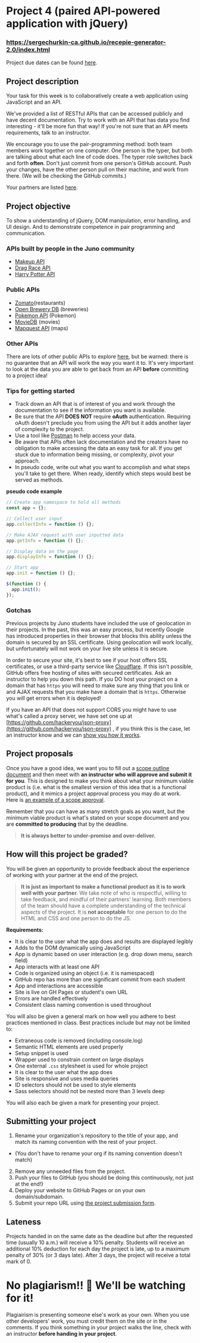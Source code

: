 # Project 4 (paired API-powered application with jQuery)

### https://sergechurkin-ca.github.io/recepie-generator-2.0/index.html

Project due dates can be found [here](https://github.com/HackerYou/bootcamp-notes/blob/master/stuff-you-need-to-know/important-dates.md).

## Project description

Your task for this week is to collaboratively create a web application using JavaScript and an API.

We've provided a list of RESTful APIs that can be accessed publicly and have decent documentation. Try to work with an API that has data you find interesting - it'll be more fun that way! If you're not sure that an API meets requirements, talk to an instructor.

We encourage you to use the pair-programming method: both team members work together on one computer. One person is the typer, but both are talking about what each line of code does. The typer role switches back and forth **often**. Don't just commit from one person's GitHub account. Push your changes, have the other person pull on their machine, and work from there. (We will be checking the GitHub commits.)

Your partners are listed [here](https://docs.google.com/spreadsheets/d/1nNtc4s0M6aWJv1K_sNPYzFOXappNFq9LZYzwl4B9JQg/edit?usp=sharing).

## Project objective

To show a understanding of jQuery, DOM manipulation, error handling, and UI design. And to demonstrate competence in pair programming and communication.

### APIs built by people in the Juno community

- [Makeup API](https://makeup-api.herokuapp.com/)
- [Drag Race API](https://drag-race-api.readme.io/docs)
- [Harry Potter API](https://potterapi.com/)

### Public APIs

- [Zomato](https://developers.zomato.com/api)(restaurants)
- [Open Brewery DB](https://www.openbrewerydb.org/) (breweries)
- [Pokemon API](https://pokeapi.co/) (Pokemon)
- [MovieDB](https://www.themoviedb.org/documentation/api) (movies)
- [Mapquest API](https://developer.mapquest.com/) (maps)

### Other APIs

There are lots of other public APIs to explore [here](https://github.com/toddmotto/public-apis), but be warned: there is no guarantee that an API will work the way you want it to. It's very important to look at the data you are able to get back from an API **before** committing to a project idea!

### Tips for getting started

- Track down an API that is of interest of you and work through the documentation to see if the information you want is available.
- Be sure that the API **DOES NOT** require **oAuth** authentication. Requiring oAuth doesn't preclude you from using the API but it adds another layer of complexity to the project.
- Use a tool like [Postman](https://www.getpostman.com/) to help access your data.
- Be aware that APIs often lack documentation and the creators have no obligation to make accessing the data an easy task for all. If you get stuck due to information being missing, or complexity, pivot your approach.
- In pseudo code, write out what you want to accomplish and what steps you'll take to get there. When ready, identify which steps would best be served as methods.

**pseudo code example**

```javascript
// Create app namespace to hold all methods
const app = {};

// Collect user input
app.collectInfo = function () {};

// Make AJAX request with user inputted data
app.getInfo = function () {};

// Display data on the page
app.displayInfo = function () {};

// Start app
app.init = function () {};

$(function () {
  app.init();
});
```

### Gotchas

Previous projects by Juno students have included the use of geolocation in their projects. In the past, this was an easy process, but recently Google has introduced properties in their browser that blocks this ability unless the domain is secured by an SSL certificate. Using geolocation will work locally, but unfortunately will not work on your live site unless it is secure.

In order to secure your site, it's best to see if your host offers SSL certificates, or use a third-party service like [Cloudflare](https://www.cloudflare.com/plans). If this isn't possible, GitHub offers free hosting of sites with secured certificates. Ask an instructor to help you down this path. If you DO host your project on a domain that has `https` you will need to make sure any thing that you link or and AJAX requests that you make have a domain that is `https`. Otherwise you will get errors when it is deployed!

If you have an API that does not support CORS you might have to use what's called a proxy server, we have set one up at [https://github.com/hackeryou/json-proxy](https://github.com/hackeryou/json-proxy) , if you think this is the case, let an instructor know and we can [show you how it works](https://github.com/HackerYou/bootcamp-notes/blob/master/applied-javascript/fetching-data-with-something-other-than%24.ajax.md).

## Project proposals

Once you have a good idea, we want you to fill out a [scope outline document](https://forms.gle/B9cJMn8qmu7YEXBa7) and then meet with **an instructor who will approve and submit it for you**. This is designed to make you think about what your minimum viable product is (i.e. what is the smallest version of this idea that is a functional product), and it mimics a project approval process you may do at work. Here is [an example of a scope approval](https://hychalknotes.s3.amazonaws.com/Scope%20Approval%20Example.pdf).

Remember that you can have as many stretch goals as you want, but the minimum viable product is what's stated on your scope document and you are **committed to producing** that by the deadline.

> **It is always better to under-promise and over-deliver.**

## How will this project be graded?

You will be given an opportunity to provide feedback about the experience of working with your partner at the end of the project.

> **It is just as important to make a functional product as it is to work well with your partner.** We take note of who is respectful, willing to take feedback, and mindful of their partners' learning. Both members of the team should have a complete understanding of the technical aspects of the project. It is **not acceptable** for one person to do the HTML and CSS and one person to do the JS.

**Requirements:**

- It is clear to the user what the app does and results are displayed legibly
- Adds to the DOM dynamically using JavaScript
- App is dynamic based on user interaction (e.g. drop down menu, search field)
- App interacts with at least one API
- Code is organized using an object (i.e. it is namespaced)
- GitHub repo has more than one significant commit from each student
- App and interactions are accessible
- Site is live on GH Pages or student's own URL
- Errors are handled effectively
- Consistent class naming convention is used throughout

You will also be given a general mark on how well you adhere to best practices mentioned in class. Best practices include but may not be limited to:

- Extraneous code is removed (including console.log)
- Semantic HTML elements are used properly
- Setup snippet is used
- Wrapper used to constrain content on large displays
- One external `.css` stylesheet is used for whole project
- It is clear to the user what the app does
- Site is responsive and uses media queries
- ID selectors should not be used to style elements
- Sass selectors should not be nested more than 3 levels deep

You will also each be given a mark for presenting your project.

<!-- You will also be given individual marks for your project presentation:

-   Student was loud enough for everyone to hear
-   Student was able to identify a technical win
-   Student was able to effectively identify a technical challenge
-   Student did not go over time -->

<!-- ## Peer Code Review

Part of your mark for this project will be from a Peer Code Review. You will be given a rubric and a review partner once the project has been handed in. You will take one hour in class time to sit together and deliver your feedback to each other. At the end of the hour you will be asked to grade your partner's review of your code. Both their review of your code and their evaluation of your review will be included in your mark for this project.

### Why is code review important?

[Here is a resource](https://github.com/HackerYou/bootcamp-notes/blob/master/stuff-you-need-to-know/resources-and-cheat-sheets/code-review-best-practices.md) to find out more about how code reviews in the professional world and why they are important to practice.

### What should I look for in a good review?

You are looking for an opportunity to imporve your code and be exposed to new ways of thinking. You should evaluate your partner's review of your code according to these three criteria:

Did they ...

1. Deliver a clear and thorough review
2. Ask open-ended questions
3. Provide positive and constructive criticism

You will be given a chance to make any further comments about their review as well (this feedback will be given to them directly and not filtered). -->

## Submitting your project

1. Rename your organization's repository to the title of your app, and match its naming convention with the rest of your project.

- (You don't have to rename your org if its naming convention doesn't match)

2. Remove any unneeded files from the project.
3. Push your files to GitHub (you should be doing this continuously, not just at the end!)
4. Deploy your website to GitHub Pages or on your own domain/subdomain.
5. Submit your repo URL using [the project submission form](https://docs.google.com/forms/d/e/1FAIpQLSeRr63HMZPrJDomUPKwtmYRsTXWP8pCPFdGEyE2cFst-7BFUQ/viewform).

<!-- ## #design in Helpcue

Though design isn't the core focus of the bootcamp, having a well-designed and cohesive project will help provide a professional polish to your portfolio pieces.

Whether you need advice on colour schemes, fonts, layout or a wider professional opinion, manage your time so that you can take advantage of instructor and peer feedback on design during project work time. 🎨 -->

## Lateness

Projects handed in on the same date as the deadline but after the requested time (usually 10 a.m.) will receive a 10% penalty. Students will receive an additional 10% deduction for each day the project is late, up to a maximum penalty of 30% (or 3 days late). After 3 days, the project will receive a total mark of 0.

# No plagiarism!! 👀 We'll be watching for it!

Plagiairism is presenting someone else's work as your own. When you use other developers' work, you must credit them on the site or in the comments. If you think something in your project walks the line, check with an instructor **before handing in your project**.
